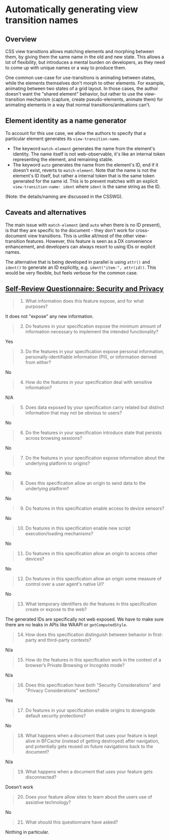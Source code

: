 # Automatically generating view transition names

## Overview

CSS view transitions allows matching elements and morphing between them, by giving them the same name in the old and new state.
This allows a lot of flexibility, but introduces a mental burden on developers, as they need to come up with unique names or a way to produce them.

One common use-case for use-transitions is animating between states, while the elements themselves don't morph to other elements. For example,
animating between two states of a grid layout. In those cases, the author doesn't want the "shared element" behavior, but rather to use the
view-transition mechanism (capture, create pseudo-elements, animate them) for animating elements in a way that normal transitions/animations can't.

## Element identity as a name generator

To account for this use case, we allow the authors to specify that a particular element generates its `view-transition-name`.
- The keyword `match-element` generates the name from the element's identity. The name itself is not web-observable, it's like an internal token representing the element, and remaining stable.
- The keyword `auto` generates the name from the element's ID, end if it doesn't exist, reverts to `match-element`. Note that the name is not the element's ID itself, but rather a internal token that is the same token generated for the same id. This is to prevent matches with an explicit `view-transition-name: ident` where `ident` is the same string as the ID.

(Note: the details/naming are discussed in the CSSWG).

## Caveats and alternatives
The main issue with `match-element` (and `auto` when there is no ID present), is that they are specific to the document - they don't work for cross-document view transitions.
This is unlike all/most of the other view-transition features. However, this feature is seen as a DX convenience enhancement, and developers can always resort to using IDs or explicit names.

The alternative that is being developed in parallel is using `attr()` and `ident()` to generate an ID explicitly, e.g. `ident("item-", attr(id))`. This would be very flexible, but feels verbose for the common case.

## [Self-Review Questionnaire: Security and Privacy](https://w3ctag.github.io/security-questionnaire/)

> 01.  What information does this feature expose,
>      and for what purposes?

It does not "expose" any new information.

> 02.  Do features in your specification expose the minimum amount of information
>      necessary to implement the intended functionality?

Yes

> 03.  Do the features in your specification expose personal information,
>      personally-identifiable information (PII), or information derived from
>      either?

No

> 04.  How do the features in your specification deal with sensitive information?

N/A

> 05.  Does data exposed by your specification carry related but distinct information that may not be obvious to users?

No

> 06.  Do the features in your specification introduce state
>      that persists across browsing sessions?

No

> 07.  Do the features in your specification expose information about the
>      underlying platform to origins?

No

> 08.  Does this specification allow an origin to send data to the underlying
>      platform?

No

> 09.  Do features in this specification enable access to device sensors?

No

> 10.  Do features in this specification enable new script execution/loading
>      mechanisms?

No

> 11.  Do features in this specification allow an origin to access other devices?

No

> 12.  Do features in this specification allow an origin some measure of control over
>      a user agent's native UI?

No

> 13.  What temporary identifiers do the features in this specification create or
>      expose to the web?

The generated IDs are specifically not web exposed. We have to make sure there are no leaks in APIs like WAAPI or `getComputedStyle`.

> 14.  How does this specification distinguish between behavior in first-party and
>      third-party contexts?

N/a

> 15.  How do the features in this specification work in the context of a browser’s
>      Private Browsing or Incognito mode?

N/a

> 16.  Does this specification have both "Security Considerations" and "Privacy
>      Considerations" sections?

Yes

> 17.  Do features in your specification enable origins to downgrade default
>      security protections?

No

> 18.  What happens when a document that uses your feature is kept alive in BFCache
>      (instead of getting destroyed) after navigation, and potentially gets reused
>      on future navigations back to the document?

N/a

> 19.  What happens when a document that uses your feature gets disconnected?

Doesn't work

> 20.  Does your feature allow sites to learn about the users use of assistive technology?

No

> 21.  What should this questionnaire have asked?

Nothing in particular.
